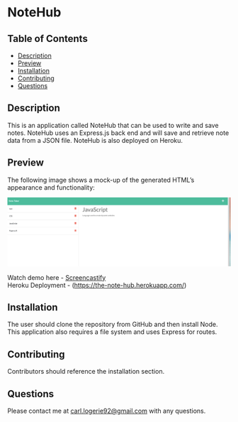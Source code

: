 # NoteHub

## Table of Contents
* [Description](#description)
* [Preview](#preview)
* [Installation](#installation)
* [Contributing](#contributing)
* [Questions](#questions)

## Description

This is an application called NoteHub that can be used to write and save notes. NoteHub uses an Express.js back end and will save and retrieve note data from a JSON file. NoteHub is also deployed on Heroku.

## Preview

The following image shows a mock-up of the generated HTML’s appearance and functionality:

![Existing notes are listed in the left-hand column with empty fields on the right-hand side for the new note’s title and text](./images/notes.png)

Watch demo here - [Screencastify](https://drive.google.com/file/d/1QLO4OR7GBDUQor83JXq7dCkOhWtdGugR/view) <br>
Heroku Deployment - (https://the-note-hub.herokuapp.com/)

## Installation 
The user should clone the repository from GitHub and then install Node. This application also requires a file system and uses Express for routes. 

## Contributing 
Contributors should reference the installation section.  

## Questions
Please contact me at carl.logerie92@gmail.com with any questions.
